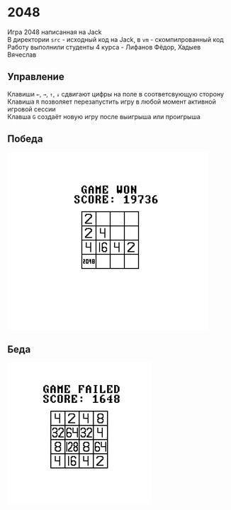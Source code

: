# 2048
Игра 2048 написанная на Jack    
В директории `src` - исходный код на Jack, в `vm` - скомпилрованный код     
Работу выполнили студенты 4 курса - Лифанов Фёдор, Хадыев Вячеслав 
## Управление
Клавиши `←`, `→`, `↑`, `↓` сдвигают цифры на поле в соответсвующую сторону      
Клавиша `R` позволяет перезапустить игру в любой момент активной игровой сессии     
Клавша `G` создаёт новую игру после выигрыша или проигрыша      
## Победа
![image info](./Win.png)
## Беда
![image info](./Lose.png)